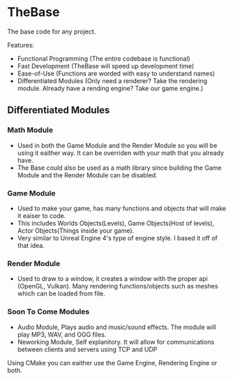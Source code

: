 # TheBase
The base code for any project.

Features:

* Functional Programming (The entire codebase is functional)
* Fast Development (TheBase will speed up development time)
* Ease-of-Use (Functions are worded with easy to understand names)
* Differentiated Modules (Only need a renderer? Take the rendering module. Already have a rending engine? Take our game engine.)

## Differentiated Modules

 ### Math Module
  * Used in both the Game Module and the Render Module so you will be using it eaither way. It can be overriden with your math that you already have.
  * The Base could also be used as a math library since building the Game Module and the Render Module can be disabled.
 ### Game Module
  * Used to make your game, has many functions and objects that will make it eaiser to code.
  * This includes Worlds Objects(Levels), Game Objects(Host of levels), Actor Objects(Things inside your game).
  * Very similar to Unreal Engine 4's type of engine style. I based it off of that idea.
 ### Render Module
  * Used to draw to a window, it creates a window with the proper api (OpenGL, Vulkan). Many rendering functions/objects such as meshes which can be loaded from file.

 ### Soon To Come Modules
  * Audio Module, Plays audio and music/sound effects. The module will play MP3, WAV, and OGG files.
  * Neworking Module, Self explanitory. It will allow for communications between clients and servers using TCP and UDP

  Using CMake you can eaither use the Game Engine, Rendering Engine or both.
  
